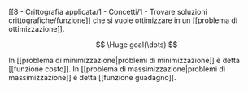 [[8 - Crittografia applicata/1 - Concetti/1 - Trovare soluzioni crittografiche/funzione]] che si vuole ottimizzare in un [[problema di ottimizzazione]].

$$
\Huge
goal(\dots)
$$

In [[problema di minimizzazione|problemi di minimizzazione]] è detta [[funzione costo]].
In [[problema di massimizzazione|problemi di massimizzazione]] è detta [[funzione guadagno]].